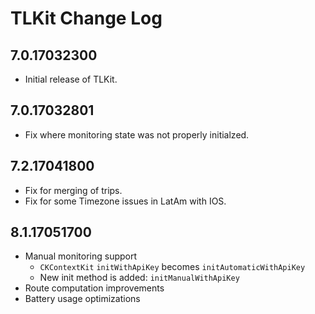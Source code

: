 # TLKit Change Log

## 7.0.17032300

* Initial release of TLKit.

## 7.0.17032801
 * Fix where monitoring state was not properly initialzed.

## 7.2.17041800
* Fix for merging of trips.
* Fix for some Timezone issues in LatAm with IOS.

## 8.1.17051700
* Manual monitoring support
  * `CKContextKit` `initWithApiKey` becomes `initAutomaticWithApiKey` 
  * New init method is added: `initManualWithApiKey`
* Route computation improvements
* Battery usage optimizations
